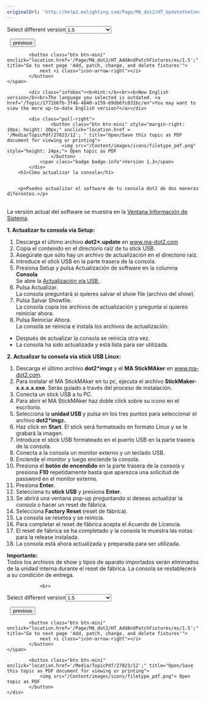 ```yaml
---
originalUrl: 'http://help2.malighting.com/Page/MA_dot2/HT_UpdatetheConsole/es/1.5'
---
```


<div class="topic-navigation">

<div class="pull-right">
	<span class="pull-left">


<div class="pull-left">
<form action="/Topic/SetCurrentVersionNumber" class="form-inline" id="frmTagSelector" method="post">	<span class="form-mini">
		<div class="input-prepend"><span class="add-on">Select different version</span><select autocomplete="off" id="versionNumberId" name="versionNumberId" onchange="$(this).closest('#frmTagSelector').submit();" style="width: 120px;"><option value="">- latest -</option>
<option value="3">1.1</option>
<option value="7">1.2</option>
<option value="12">1.3</option>
<option selected="selected" value="16">1.5</option>
<option value="29">1.9</option>
</select></div>
		<input data-val="true" data-val-number="The field Int32 must be a number." data-val-required="The Int32 field is required." id="ProductId" name="ProductId" type="hidden" value="7">
		<input id="CurrentGuid" name="CurrentGuid" type="hidden" value="1771b6fb-3f46-4840-a159-69db6fc031bc">
	</span>
</form></div>&nbsp;	</span>
	<span class="pull-right" style="white-space: nowrap;">
			<button class="btn btn-mini" onclick="location.href='/Page/MA_dot2/ht_turnonandoff/es/1.5'; " title="Go to previous page 'Turn the console on and off'">
				<i class="icon-arrow-left"></i> previous
			</button>

			<button class="btn btn-mini" onclick="location.href='/Page/MA_dot2/HT_AddAndPatchFixtures/es/1.5';" title="Go to next page 'Add, patch, change, and delete fixtures'">
				next <i class="icon-arrow-right"></i> 
			</button>
	</span>
</div>
<div class="clear-fix" style="margin-bottom: 10px"></div>
</div>

			<div class="infobox"><b>Hint:</b><br><b>New English version</b><br>The language you selected is outdated. <a href="/Topic/1771b6fb-3f46-4840-a159-69db6fc031bc/en">You may want to view the more up-to-date English version?</a></div>
		
			<div class="pull-right">
					<button class="btn btn-mini" style="margin-right: 10px; height: 30px;" onclick="location.href = '/Media/TopicPdf/27823/12'; " title="Open/Save this topic as PDF document for viewing or printing">
						<img src="/Content/images/icons/filetype_pdf.png" style="height: 24px;"> Open topic as PDF
					</button>
				<span class="badge badge-info">Version 1.3</span>
			</div>
		<h1>Cómo actualizar la consola</h1>


		<p>Puedes actualizar el software de tu consola dot2 de dos maneras diferentes.</p>

<p><br>
La versión actual del software se muestra en la&nbsp;<a href="/Topic/aeea08ec-762b-4fbc-b77b-cb65a68e08ca">Ventana Información de Sistema</a>.</p>

<p><strong>1. Actualizar tu consola vía&nbsp;<span class="hardkey">Setup</span>:</strong></p>

<ol>
	<li>Descarga el último archivo&nbsp;<strong>dot2*.update</strong>&nbsp;en&nbsp;<a href="http://www.ma-dot2.com">www.ma-dot2.com</a>&nbsp;</li>
	<li>Copia el contenido en el directorio raíz de tu stick&nbsp;USB.</li>
	<li>Asegúrate que sólo hay un archivo de actualización en el directorio raíz.</li>
	<li>Introduce el&nbsp;stick&nbsp;USB&nbsp;en la parte trasera de la consola.</li>
	<li>Presiona&nbsp;<span class="hardkey">Setup</span>&nbsp;y pulsa&nbsp;<span class="softkey">Actualización de software</span>&nbsp;en la columna <strong>Consola</strong><br>
	Se abre la&nbsp;<a href="/Topic/aeea08ec-762b-4fbc-b77b-cb65a68e08ca">Actualización vía USB&nbsp;</a>.</li>
	<li>Pulsa&nbsp;<span class="softkey">Actualizar</span>.<br>
	La consola preguntará si quieres salvar el show file (archivo del show).</li>
	<li>Pulsa&nbsp;<span class="softkey">Salvar Showfile</span>.<br>
	La consola copia los archivos de actualización y pregunta si quieres reiniciar ahora.</li>
	<li>Pulsa&nbsp;<span class="softkey">Reiniciar Ahora</span>.<br>
	La consola se reinicia e instala los archivos de actualización.</li>
</ol>

<ul>
	<li>Después de actualizar la consola se reinicia otra vez.</li>
	<li>La consola ha sido actualizada y está lista para ser utilizada.</li>
</ul>

<p><strong>2. Actualizar tu consola vía stick&nbsp;USB&nbsp;Linux:</strong></p>

<ol>
	<li>Descarga el último archivo <strong>dot2*imgz</strong>&nbsp;y el <strong>MA StickMAker</strong>&nbsp;en&nbsp;<a href="http://www.ma-dot2.com/">www.ma-dot2.com</a>.</li>
	<li>Para instalar&nbsp;el&nbsp;MA&nbsp;StickMAker en tu pc, ejecuta el archivo&nbsp;<strong>StickMaker-x.x.x.x.exe</strong>. Serás guiado a través del proceso de instalación.</li>
	<li>Conecta un stick USB a tu PC.</li>
	<li>Para abrir el&nbsp;MA&nbsp;StickMAker haz doble click sobre su icono en el escritorio.</li>
	<li>Selecciona la <strong>unidad USB </strong>y pulsa en los tres puntos para seleccionar el archivo&nbsp;<strong>dot2*imgz.</strong></li>
	<li>Haz click en <strong>Start</strong>. El stick&nbsp;será formateado&nbsp;en formato Linux y se le grabará la imagen.</li>
	<li>Introduce el stick&nbsp;USB formateado&nbsp;en el puerto USB en la parte trasera de la consola.</li>
	<li>Conecta a la consola un monitor externo y un teclado USB.</li>
	<li>Enciende el monitor y luego enciende la consola.</li>
	<li>Presiona el <strong>botón de encendido</strong> en la parte trasera de la consola y presiona <strong>F10</strong> repetidamente hasta que aparezca una solicitud de password en el monitor externo.</li>
	<li>Presiona <strong>Enter.</strong></li>
	<li>Selecciona tu <strong>stick&nbsp;USB</strong> y presiona <strong>Enter</strong>.</li>
	<li>Se abrirá una ventana pop-up preguntando si deseas actualizar la consola o hacer un reset de fábrica.</li>
	<li>Selecciona<strong> Factory Reset&nbsp;</strong>(reset de fábrica).</li>
	<li>La consola se resetea y se reinicia.</li>
	<li>Para completar el reset de fábrica acepta el Acuerdo de Licencia.</li>
	<li>El reset de fábrica se ha completado y la consola te muestra las notas para la release&nbsp;instalada.</li>
	<li>La consola está ahora actualizada y preparada para ser utilizada.</li>
</ol>

<div class="important"><strong>Importante:</strong><br>
Todos los archivos de show&nbsp;y tipos de aparato importados serán eliminados de la unidad interna durante el reset de fábrica. La consola se restablecerá a su condición de entrega.</div>


				<br>
<div class="topic-navigation">

<div class="pull-right">
	<span class="pull-left">


<div class="pull-left">
<form action="/Topic/SetCurrentVersionNumber" class="form-inline" id="frmTagSelector" method="post">	<span class="form-mini">
		<div class="input-prepend"><span class="add-on">Select different version</span><select autocomplete="off" id="versionNumberId" name="versionNumberId" onchange="$(this).closest('#frmTagSelector').submit();" style="width: 120px;"><option value="">- latest -</option>
<option value="3">1.1</option>
<option value="7">1.2</option>
<option value="12">1.3</option>
<option selected="selected" value="16">1.5</option>
<option value="29">1.9</option>
</select></div>
		<input data-val="true" data-val-number="The field Int32 must be a number." data-val-required="The Int32 field is required." id="ProductId" name="ProductId" type="hidden" value="7">
		<input id="CurrentGuid" name="CurrentGuid" type="hidden" value="1771b6fb-3f46-4840-a159-69db6fc031bc">
	</span>
</form></div>&nbsp;	</span>
	<span class="pull-right" style="white-space: nowrap;">
			<button class="btn btn-mini" onclick="location.href='/Page/MA_dot2/ht_turnonandoff/es/1.5'; " title="Go to previous page 'Turn the console on and off'">
				<i class="icon-arrow-left"></i> previous
			</button>

			<button class="btn btn-mini" onclick="location.href='/Page/MA_dot2/HT_AddAndPatchFixtures/es/1.5';" title="Go to next page 'Add, patch, change, and delete fixtures'">
				next <i class="icon-arrow-right"></i> 
			</button>
	</span>
</div>
	<div class="clear-fix"></div>
	<div class="pull-right">
	
			<button class="btn btn-mini" onclick="location.href='/Media/TopicPdf/27823/12';" title="Open/Save this topic as PDF document for viewing or printing">
				<img src="/Content/images/icons/filetype_pdf.png"> Open topic as PDF
			</button>
	</div>
<div class="clear-fix" style="margin-bottom: 10px"></div>
</div>

	
